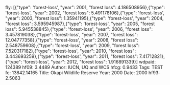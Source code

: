 fly: [{"type": 'forest-loss', "year": 2001, "forest loss": 4.186508956},{"type": 'forest-loss', "year": 2002, "forest loss": 5.491178106},{"type": 'forest-loss', "year": 2003, "forest loss": 1.35941195},{"type": 'forest-loss', "year": 2004, "forest loss": 3.595945987},{"type": 'forest-loss', "year": 2005, "forest loss": 5.945538845},{"type": 'forest-loss', "year": 2006, "forest loss": 3.457819038},{"type": 'forest-loss', "year": 2007, "forest loss": 12.04777358},{"type": 'forest-loss', "year": 2008, "forest loss": 2.548759608},{"type": 'forest-loss', "year": 2009, "forest loss": 7.520317182},{"type": 'forest-loss', "year": 2010, "forest loss": 3.443693259},{"type": 'forest-loss', "year": 2011, "forest loss": 7.41712821},{"type": 'forest-loss', "year": 2012, "forest loss": 1.916891339}]
wdpaid: 124389
hf09: 3.4489
Author: IUCN, UQ and WCS
hfcg: 0.9433
Tags: TEST
fc: 13842.14165
Title: Okapi Wildlife Reserve
Year: 2000
Date: 2000
hf93: 2.5063
